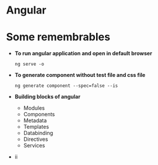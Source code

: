 # Angular

# Some remembrables
- **To run angular application and open in default browser**
    ```
    ng serve -o
    ```
- **To generate component without test file and css file**
    ```
    ng generate component --spec=false --is
    ```
- **Building blocks of angular**
    - Modules
    - Components
    - Metadata
    - Templates
    - Databinding
    - Directives
    - Services

- ii    
